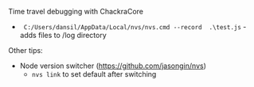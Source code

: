 Time travel debugging with ChackraCore

* ``` C:/Users/dansil/AppData/Local/nvs/nvs.cmd --record  .\test.js``` - adds files to /log directory

Other tips:
* Node version switcher (https://github.com/jasongin/nvs)
    * ```nvs link``` to set default after switching 
